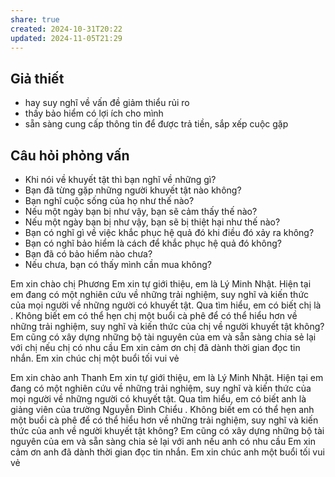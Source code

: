 ```yaml
---
share: true
created: 2024-10-31T20:22
updated: 2024-11-05T21:29
---
```

## Giả thiết
- hay suy nghĩ về vấn đề giảm thiểu rủi ro
- thấy bảo hiểm có lợi ích cho mình
- sẵn sàng cung cấp thông tin để được trả tiền, sắp xếp cuộc gặp

## 
## Câu hỏi phỏng vấn
- Khi nói về khuyết tật thì bạn nghĩ về những gì? 
- Bạn đã từng gặp những người khuyết tật nào không? 
- Bạn nghĩ cuộc sống của họ như thế nào? 
- Nếu một ngày bạn bị như vậy, bạn sẽ cảm thấy thế nào?
- Nếu một ngày bạn bị như vậy, bạn sẽ bị thiệt hại như thế nào?
- Bạn có nghĩ gì về việc khắc phục hệ quả đó khi điều đó xảy ra không?
- Bạn có nghĩ bảo hiểm là cách để khắc phục hệ quả đó không?
- Bạn đã có bảo hiểm nào chưa?
- Nếu chưa, bạn có thấy mình cần mua không?

Em xin chào chị Phương
Em xin tự giới thiệu, em là Lý Minh Nhật. Hiện tại em đang có một nghiên cứu về những trải nghiệm, suy nghĩ và kiến thức của mọi người về những người có khuyết tật. Qua tìm hiểu, em có biết chị là . 
Không biết em có thể hẹn chị một buổi cà phê để có thể hiểu hơn về những trải nghiệm, suy nghĩ và kiến thức của chị về người khuyết tật không?
Em cũng có xây dựng những bộ tài nguyên của em và sẵn sàng chia sẻ lại với chị nếu chị có nhu cầu
Em xin cảm ơn chị đã dành thời gian đọc tin nhắn. Em xin chúc chị một buổi tối vui vẻ

Em xin chào anh Thanh
Em xin tự giới thiệu, em là Lý Minh Nhật. Hiện tại em đang có một nghiên cứu về những trải nghiệm, suy nghĩ và kiến thức của mọi người về những người có khuyết tật. Qua tìm hiểu, em có biết anh là giảng viên của trường Nguyễn Đình Chiểu . 
Không biết em có thể hẹn anh một buổi cà phê để có thể hiểu hơn về những trải nghiệm, suy nghĩ và kiến thức của anh về người khuyết tật không?
Em cũng có xây dựng những bộ tài nguyên của em và sẵn sàng chia sẻ lại với anh nếu anh có nhu cầu
Em xin cảm ơn anh đã dành thời gian đọc tin nhắn. Em xin chúc anh một buổi tối vui vẻ